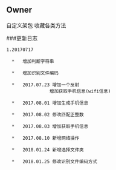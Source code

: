 ## Owner
自定义架包 收藏各类方法

###更新日志

    1.20170717

      *   增加判断字符串

      *   增加识别文件编码

      *   2017.07.23 增加一个反射
                    增加获取手机信息(wifi信息)

      *   2017.08.01 增加生成手机信息

      *   2017.08.02 修改匹配正整数

      *   2017.08.03 增加获取手机信息

      *   2017.08.10 新增网络操作
      
      *   2018.01.24 新增选择文件夹
      
      *   2018.01.25 修改识别文件编码方式
